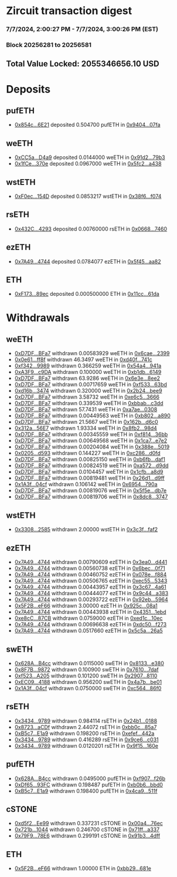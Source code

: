 # Zircuit transaction digest
### 7/7/2024, 2:00:27 PM - 7/7/2024, 3:00:26 PM (EST)
### Block 20256281 to 20256581

## Total Value Locked: 2055346656.10 USD

# Deposits
## pufETH
- [0x854c...6E21](https://etherscan.io/address/0x854c461BA1AA95Bcb3Ac11d8E902EE89983c6E21) deposited 0.504700 pufETH in [0x9404...07fa](https://etherscan.io/tx/0x854c461BA1AA95Bcb3Ac11d8E902EE89983c6E21)
## weETH
- [0xCC5a...D4a9](https://etherscan.io/address/0xCC5a6e5D4FaDaF79Cb2d1553E7Cb49471055D4a9) deposited 0.0144000 weETH in [0x91d2...79b3](https://etherscan.io/tx/0xCC5a6e5D4FaDaF79Cb2d1553E7Cb49471055D4a9)
- [0x1fCe...370e](https://etherscan.io/address/0x1fCe86d6502a43E8558FE3fCDCF79cA01872370e) deposited 0.0967000 weETH in [0x5fc2...a438](https://etherscan.io/tx/0x1fCe86d6502a43E8558FE3fCDCF79cA01872370e)
## wstETH
- [0xF0ec...154D](https://etherscan.io/address/0xF0ecC3a71B34FB6d2ff3fca46E2B474eFbD3154D) deposited 0.0853217 wstETH in [0x38f6...f074](https://etherscan.io/tx/0xF0ecC3a71B34FB6d2ff3fca46E2B474eFbD3154D)
## rsETH
- [0x432C...4293](https://etherscan.io/address/0x432C2aE9eE0992F8E0D7BCcDCae13aB0Bc514293) deposited 0.00760000 rsETH in [0x0668...7460](https://etherscan.io/tx/0x432C2aE9eE0992F8E0D7BCcDCae13aB0Bc514293)
## ezETH
- [0x7A49...4744](https://etherscan.io/address/0x7A493Be5c2ce014cD049Bf178a1ac0Db1B434744) deposited 0.0784077 ezETH in [0x5f45...aa82](https://etherscan.io/tx/0x7A493Be5c2ce014cD049Bf178a1ac0Db1B434744)
## ETH
- [0xF173...89ec](https://etherscan.io/address/0xF173107fCA1DCf8A8BA1c43C4D8384E3D61289ec) deposited 0.000500000 ETH in [0x11cc...61da](https://etherscan.io/tx/0xF173107fCA1DCf8A8BA1c43C4D8384E3D61289ec)
# Withdrawals
## weETH
- [0xD7DF...BFa7](https://etherscan.io/address/0xD7DF7E085214743530afF339aFC420c7c720BFa7) withdrawn 0.00583929 weETH in [0x6cae...2399](https://etherscan.io/tx/0xD7DF7E085214743530afF339aFC420c7c720BFa7)
- [0x0e61...ff8f](https://etherscan.io/address/0x0e61dae710688C22d8f6D0C3Fdd1735d27dDff8f) withdrawn 46.3497 weETH in [0xd40f...741c](https://etherscan.io/tx/0x0e61dae710688C22d8f6D0C3Fdd1735d27dDff8f)
- [0xf342...9989](https://etherscan.io/address/0xf3423BD788cB70eE5ad05a962f12e89678309989) withdrawn 0.366259 weETH in [0x54a4...941a](https://etherscan.io/tx/0xf3423BD788cB70eE5ad05a962f12e89678309989)
- [0xA3F9...c9DA](https://etherscan.io/address/0xA3F907902244727EB3E8F8aDAEC0943422cBc9DA) withdrawn 0.100000 weETH in [0xb1db...6149](https://etherscan.io/tx/0xA3F907902244727EB3E8F8aDAEC0943422cBc9DA)
- [0xD7DF...BFa7](https://etherscan.io/address/0xD7DF7E085214743530afF339aFC420c7c720BFa7) withdrawn 63.9286 weETH in [0x6e3e...8ee2](https://etherscan.io/tx/0xD7DF7E085214743530afF339aFC420c7c720BFa7)
- [0xD7DF...BFa7](https://etherscan.io/address/0xD7DF7E085214743530afF339aFC420c7c720BFa7) withdrawn 0.00717659 weETH in [0xf533...63bd](https://etherscan.io/tx/0xD7DF7E085214743530afF339aFC420c7c720BFa7)
- [0xd16b...3474](https://etherscan.io/address/0xd16bfE417fe3cB3f7feD86F22553a927fC553474) withdrawn 0.320000 weETH in [0x2b24...bee9](https://etherscan.io/tx/0xd16bfE417fe3cB3f7feD86F22553a927fC553474)
- [0xD7DF...BFa7](https://etherscan.io/address/0xD7DF7E085214743530afF339aFC420c7c720BFa7) withdrawn 3.58732 weETH in [0xe6c5...3666](https://etherscan.io/tx/0xD7DF7E085214743530afF339aFC420c7c720BFa7)
- [0xD7DF...BFa7](https://etherscan.io/address/0xD7DF7E085214743530afF339aFC420c7c720BFa7) withdrawn 0.339539 weETH in [0xbbab...c3dd](https://etherscan.io/tx/0xD7DF7E085214743530afF339aFC420c7c720BFa7)
- [0xD7DF...BFa7](https://etherscan.io/address/0xD7DF7E085214743530afF339aFC420c7c720BFa7) withdrawn 57.7431 weETH in [0xa7ae...0308](https://etherscan.io/tx/0xD7DF7E085214743530afF339aFC420c7c720BFa7)
- [0xD7DF...BFa7](https://etherscan.io/address/0xD7DF7E085214743530afF339aFC420c7c720BFa7) withdrawn 0.00449563 weETH in [0xb802...a890](https://etherscan.io/tx/0xD7DF7E085214743530afF339aFC420c7c720BFa7)
- [0xD7DF...BFa7](https://etherscan.io/address/0xD7DF7E085214743530afF339aFC420c7c720BFa7) withdrawn 21.5667 weETH in [0x162b...d6c0](https://etherscan.io/tx/0xD7DF7E085214743530afF339aFC420c7c720BFa7)
- [0x312a...56E7](https://etherscan.io/address/0x312a93288d54dE63Bc0BDf3e181f6BF8635556E7) withdrawn 1.93334 weETH in [0x8fb2...98d4](https://etherscan.io/tx/0x312a93288d54dE63Bc0BDf3e181f6BF8635556E7)
- [0xD7DF...BFa7](https://etherscan.io/address/0xD7DF7E085214743530afF339aFC420c7c720BFa7) withdrawn 0.00345559 weETH in [0xf814...36bb](https://etherscan.io/tx/0xD7DF7E085214743530afF339aFC420c7c720BFa7)
- [0xD7DF...BFa7](https://etherscan.io/address/0xD7DF7E085214743530afF339aFC420c7c720BFa7) withdrawn 0.00649568 weETH in [0x1ca7...e7e2](https://etherscan.io/tx/0xD7DF7E085214743530afF339aFC420c7c720BFa7)
- [0xD7DF...BFa7](https://etherscan.io/address/0xD7DF7E085214743530afF339aFC420c7c720BFa7) withdrawn 0.00204084 weETH in [0x388e...5019](https://etherscan.io/tx/0xD7DF7E085214743530afF339aFC420c7c720BFa7)
- [0x0205...d593](https://etherscan.io/address/0x0205c301ff62c488A9D03CbfE4874e4dF704d593) withdrawn 0.144227 weETH in [0xc286...d0fd](https://etherscan.io/tx/0x0205c301ff62c488A9D03CbfE4874e4dF704d593)
- [0xD7DF...BFa7](https://etherscan.io/address/0xD7DF7E085214743530afF339aFC420c7c720BFa7) withdrawn 0.00825150 weETH in [0xb6fb...daf1](https://etherscan.io/tx/0xD7DF7E085214743530afF339aFC420c7c720BFa7)
- [0xD7DF...BFa7](https://etherscan.io/address/0xD7DF7E085214743530afF339aFC420c7c720BFa7) withdrawn 0.00824519 weETH in [0xa572...d9dd](https://etherscan.io/tx/0xD7DF7E085214743530afF339aFC420c7c720BFa7)
- [0xD7DF...BFa7](https://etherscan.io/address/0xD7DF7E085214743530afF339aFC420c7c720BFa7) withdrawn 0.0104457 weETH in [0x1cfb...a8d9](https://etherscan.io/tx/0xD7DF7E085214743530afF339aFC420c7c720BFa7)
- [0xD7DF...BFa7](https://etherscan.io/address/0xD7DF7E085214743530afF339aFC420c7c720BFa7) withdrawn 0.00819481 weETH in [0x26d1...d9ff](https://etherscan.io/tx/0xD7DF7E085214743530afF339aFC420c7c720BFa7)
- [0x1A3f...04cf](https://etherscan.io/address/0x1A3f9c0cd9B79e7AB6c06F3905A0A332660304cf) withdrawn 0.106142 weETH in [0x6954...790a](https://etherscan.io/tx/0x1A3f9c0cd9B79e7AB6c06F3905A0A332660304cf)
- [0xD7DF...BFa7](https://etherscan.io/address/0xD7DF7E085214743530afF339aFC420c7c720BFa7) withdrawn 0.00819076 weETH in [0x5f5e...db7e](https://etherscan.io/tx/0xD7DF7E085214743530afF339aFC420c7c720BFa7)
- [0xD7DF...BFa7](https://etherscan.io/address/0xD7DF7E085214743530afF339aFC420c7c720BFa7) withdrawn 0.00819706 weETH in [0x8dc8...3747](https://etherscan.io/tx/0xD7DF7E085214743530afF339aFC420c7c720BFa7)
## wstETH
- [0x3308...2585](https://etherscan.io/address/0x33081Fd89257622324A2EecDa19BE625E9Eb2585) withdrawn 2.00000 wstETH in [0x3c3f...faf2](https://etherscan.io/tx/0x33081Fd89257622324A2EecDa19BE625E9Eb2585)
## ezETH
- [0x7A49...4744](https://etherscan.io/address/0x7A493Be5c2ce014cD049Bf178a1ac0Db1B434744) withdrawn 0.00790609 ezETH in [0x3ea0...d441](https://etherscan.io/tx/0x7A493Be5c2ce014cD049Bf178a1ac0Db1B434744)
- [0x7A49...4744](https://etherscan.io/address/0x7A493Be5c2ce014cD049Bf178a1ac0Db1B434744) withdrawn 0.00560738 ezETH in [0x6bec...0f71](https://etherscan.io/tx/0x7A493Be5c2ce014cD049Bf178a1ac0Db1B434744)
- [0x7A49...4744](https://etherscan.io/address/0x7A493Be5c2ce014cD049Bf178a1ac0Db1B434744) withdrawn 0.00460752 ezETH in [0x078e...f884](https://etherscan.io/tx/0x7A493Be5c2ce014cD049Bf178a1ac0Db1B434744)
- [0x7A49...4744](https://etherscan.io/address/0x7A493Be5c2ce014cD049Bf178a1ac0Db1B434744) withdrawn 0.00506765 ezETH in [0xec55...5343](https://etherscan.io/tx/0x7A493Be5c2ce014cD049Bf178a1ac0Db1B434744)
- [0x7A49...4744](https://etherscan.io/address/0x7A493Be5c2ce014cD049Bf178a1ac0Db1B434744) withdrawn 0.00443957 ezETH in [0x3c67...4a61](https://etherscan.io/tx/0x7A493Be5c2ce014cD049Bf178a1ac0Db1B434744)
- [0x7A49...4744](https://etherscan.io/address/0x7A493Be5c2ce014cD049Bf178a1ac0Db1B434744) withdrawn 0.00444077 ezETH in [0x9c44...a383](https://etherscan.io/tx/0x7A493Be5c2ce014cD049Bf178a1ac0Db1B434744)
- [0x7A49...4744](https://etherscan.io/address/0x7A493Be5c2ce014cD049Bf178a1ac0Db1B434744) withdrawn 0.00293722 ezETH in [0x92eb...5964](https://etherscan.io/tx/0x7A493Be5c2ce014cD049Bf178a1ac0Db1B434744)
- [0x5F2B...eF66](https://etherscan.io/address/0x5F2Bdf26F6528cE05AAC77D7fa52bac7A836eF66) withdrawn 3.00000 ezETH in [0x925c...08a1](https://etherscan.io/tx/0x5F2Bdf26F6528cE05AAC77D7fa52bac7A836eF66)
- [0x7A49...4744](https://etherscan.io/address/0x7A493Be5c2ce014cD049Bf178a1ac0Db1B434744) withdrawn 0.00443938 ezETH in [0x4351...1ebd](https://etherscan.io/tx/0x7A493Be5c2ce014cD049Bf178a1ac0Db1B434744)
- [0xe8cC...87CB](https://etherscan.io/address/0xe8cC20658396795817114e8aD6005A9024cc87CB) withdrawn 0.0759000 ezETH in [0xed1c...10ec](https://etherscan.io/tx/0xe8cC20658396795817114e8aD6005A9024cc87CB)
- [0x7A49...4744](https://etherscan.io/address/0x7A493Be5c2ce014cD049Bf178a1ac0Db1B434744) withdrawn 0.00696638 ezETH in [0xdc50...f273](https://etherscan.io/tx/0x7A493Be5c2ce014cD049Bf178a1ac0Db1B434744)
- [0x7A49...4744](https://etherscan.io/address/0x7A493Be5c2ce014cD049Bf178a1ac0Db1B434744) withdrawn 0.0517660 ezETH in [0x5c5a...26a5](https://etherscan.io/tx/0x7A493Be5c2ce014cD049Bf178a1ac0Db1B434744)
## swETH
- [0x628A...B4cc](https://etherscan.io/address/0x628A0BE92FB1E0f50aFe624b7eE29dA5166AB4cc) withdrawn 0.0115000 swETH in [0x8133...e380](https://etherscan.io/tx/0x628A0BE92FB1E0f50aFe624b7eE29dA5166AB4cc)
- [0x8F7B...9872](https://etherscan.io/address/0x8F7B9F218F26E4265327F372f0e38F7bc18E9872) withdrawn 0.100900 swETH in [0x7610...7daf](https://etherscan.io/tx/0x8F7B9F218F26E4265327F372f0e38F7bc18E9872)
- [0xf523...A205](https://etherscan.io/address/0xf5238CBB0BDDF0E0fF8f32Ed8841313A4Cd4A205) withdrawn 0.101200 swETH in [0x2907...8110](https://etherscan.io/tx/0xf5238CBB0BDDF0E0fF8f32Ed8841313A4Cd4A205)
- [0xEC09...4188](https://etherscan.io/address/0xEC099DA9Ea96C4ccfeFC9F2438ca750991D44188) withdrawn 0.956200 swETH in [0x4a7b...be01](https://etherscan.io/tx/0xEC099DA9Ea96C4ccfeFC9F2438ca750991D44188)
- [0x1A3f...04cf](https://etherscan.io/address/0x1A3f9c0cd9B79e7AB6c06F3905A0A332660304cf) withdrawn 0.0750000 swETH in [0xc564...86f0](https://etherscan.io/tx/0x1A3f9c0cd9B79e7AB6c06F3905A0A332660304cf)
## rsETH
- [0x3434...9789](https://etherscan.io/address/0x34349c5569e7B846c3558961552D2202760A9789) withdrawn 0.984114 rsETH in [0x24b1...0188](https://etherscan.io/tx/0x34349c5569e7B846c3558961552D2202760A9789)
- [0x8723...aCDf](https://etherscan.io/address/0x872383C2C9B931f2FC596629Cfd6CDACd451aCDf) withdrawn 2.44072 rsETH in [0xbb0c...85a7](https://etherscan.io/tx/0x872383C2C9B931f2FC596629Cfd6CDACd451aCDf)
- [0xB5c7...E1a9](https://etherscan.io/address/0xB5c7Cbd48fE9BEa295243Ec3195A204a6174E1a9) withdrawn 0.198200 rsETH in [0xefef...442a](https://etherscan.io/tx/0xB5c7Cbd48fE9BEa295243Ec3195A204a6174E1a9)
- [0x3434...9789](https://etherscan.io/address/0x34349c5569e7B846c3558961552D2202760A9789) withdrawn 0.416289 rsETH in [0x9ce6...c031](https://etherscan.io/tx/0x34349c5569e7B846c3558961552D2202760A9789)
- [0x3434...9789](https://etherscan.io/address/0x34349c5569e7B846c3558961552D2202760A9789) withdrawn 0.0120201 rsETH in [0x9f15...160e](https://etherscan.io/tx/0x34349c5569e7B846c3558961552D2202760A9789)
## pufETH
- [0x628A...B4cc](https://etherscan.io/address/0x628A0BE92FB1E0f50aFe624b7eE29dA5166AB4cc) withdrawn 0.0495000 pufETH in [0xf907...f26b](https://etherscan.io/tx/0x628A0BE92FB1E0f50aFe624b7eE29dA5166AB4cc)
- [0xDf65...93FC](https://etherscan.io/address/0xDf658f4469fDCe9133ECaE0969360C30a99893FC) withdrawn 0.198487 pufETH in [0xb0b6...bbd0](https://etherscan.io/tx/0xDf658f4469fDCe9133ECaE0969360C30a99893FC)
- [0xB5c7...E1a9](https://etherscan.io/address/0xB5c7Cbd48fE9BEa295243Ec3195A204a6174E1a9) withdrawn 0.198400 pufETH in [0x4ca9...511f](https://etherscan.io/tx/0xB5c7Cbd48fE9BEa295243Ec3195A204a6174E1a9)
## cSTONE
- [0xd5f2...Ee99](https://etherscan.io/address/0xd5f2DE368439eED5527e88Ea52A7fd44758AEe99) withdrawn 0.337231 cSTONE in [0x00a4...76ec](https://etherscan.io/tx/0xd5f2DE368439eED5527e88Ea52A7fd44758AEe99)
- [0x721b...1044](https://etherscan.io/address/0x721bb743135148DB22AecFD5e43A05704E181044) withdrawn 0.246700 cSTONE in [0x71ff...a337](https://etherscan.io/tx/0x721bb743135148DB22AecFD5e43A05704E181044)
- [0x79F9...78E6](https://etherscan.io/address/0x79F91E61466426E50499b9bD56e46ac2f9Df78E6) withdrawn 0.299191 cSTONE in [0x91b3...4dff](https://etherscan.io/tx/0x79F91E61466426E50499b9bD56e46ac2f9Df78E6)
## ETH
- [0x5F2B...eF66](https://etherscan.io/address/0x5F2Bdf26F6528cE05AAC77D7fa52bac7A836eF66) withdrawn 1.00000 ETH in [0xbb29...681e](https://etherscan.io/tx/0x5F2Bdf26F6528cE05AAC77D7fa52bac7A836eF66)
